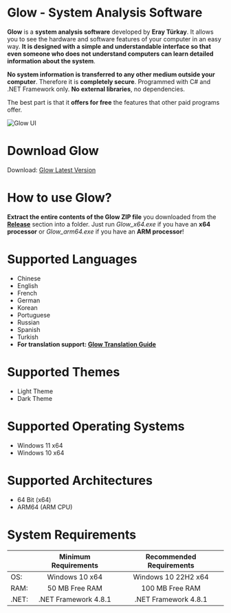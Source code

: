 # Glow - System Analysis Software

**Glow** is a **system analysis software** developed by **Eray Türkay**. It allows you to see the hardware and software features of your computer in an easy way. **It is designed with a simple and understandable interface so that even someone who does not understand computers can learn detailed information about the system**. 

**No system information is transferred to any other medium outside your computer**. Therefore it is **completely secure**. Programmed with C# and .NET Framework only. **No external libraries**, no dependencies. 

The best part is that it **offers for free** the features that other paid programs offer.

![Glow UI](https://github.com/user-attachments/assets/ffe863e5-c23c-41a5-b26a-44cf435cfbc6)

# Download Glow

Download: [Glow Latest Version](https://github.com/turkaysoftware/glow/releases/latest)

# How to use Glow?

**Extract the entire contents of the Glow ZIP file** you downloaded from the **[Release](https://github.com/turkaysoftware/glow/releases/latest)** section into a folder. Just run *Glow_x64.exe* if you have an **x64 processor** or *Glow_arm64.exe* if you have an **ARM processor**!

# Supported Languages

- Chinese
- English
- French
- German
- Korean
- Portuguese
- Russian
- Spanish
- Turkish
- **For translation support: [Glow Translation Guide](https://github.com/turkaysoftware/glow/discussions/20)**

# Supported Themes

- Light Theme
- Dark Theme

# Supported Operating Systems

- Windows 11 x64
- Windows 10 x64

# Supported Architectures

- 64 Bit (x64)
- ARM64 (ARM CPU)

# System Requirements

|  | Minimum Requirements | Recommended Requirements |
| -- | :--: | :--: |
| OS: | Windows 10 x64 | Windows 10 22H2 x64|
| RAM: | 50 MB Free RAM | 100 MB Free RAM |
| .NET: | .NET Framework 4.8.1 | .NET Framework 4.8.1 |
